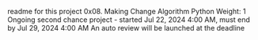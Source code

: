 readme for this project
0x08. Making Change
Algorithm
Python
 Weight: 1
 Ongoing second chance project - started Jul 22, 2024 4:00 AM, must end by Jul 29, 2024 4:00 AM
 An auto review will be launched at the deadline 
